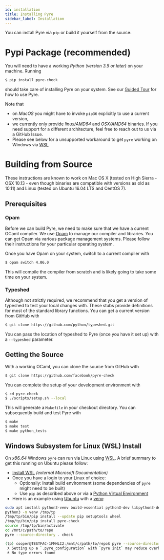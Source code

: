 ```yaml
---
id: installation
title: Installing Pyre
sidebar_label: Installation
---
```


You can install Pyre via `pip` or build it yourself from the source.

# Pypi Package (recommended)
You will need to have a working *Python (version 3.5 or later)* on your machine. Running

```bash
$ pip install pyre-check
```

should take care of installing Pyre on your system. See our [Guided Tour](guided_tour.md) for how
to use Pyre.

Note that
- on *MacOS* you might have to invoke `pip36` explicitly to use a current version,
- we currently only provide *linux/AMD64* and *OSX/AMD64* binaries. If you need support for a
different architecture, feel free to reach out to us via a GitHub Issue.
- Please see below for a unsupported workaround to get `pyre` working on Windows via
[WSL](https://en.wikipedia.org/wiki/Windows_Subsystem_for_Linux)


# Building from Source

These instructions are known to work on Mac OS X (tested on High
Sierra - OSX 10.13 - even though binaries are compatible with versions
as old as 10.11) and Linux (tested on Ubuntu 16.04 LTS and CentOS 7).

## Prerequisites
### Opam
Before we can build Pyre, we need to make sure that we have a current OCaml compiler. We use
[Opam](https://opam.ocaml.org/) to manage our compiler and libraries. You can get Opam via various
package management systems. Please follow their instructions for your particular operating system.

Once you have Opam on your system, switch to a current compiler with

```bash
$ opam switch 4.06.0
```

This will compile the compiler from scratch and is likely going to take some time on your system.

### Typeshed
Although not strictly required, we recommend that you get a version of typeshed to test your local
changes with. These stubs provide definitions for most of the standard library functions.
 You can get a current version from GitHub with
```bash
$ git clone https://github.com/python/typeshed.git
```

You can pass the location of typeshed to Pyre (once you have it set up) with a `--typeshed`
parameter.


## Getting the Source
With a working OCaml, you can clone the source from GitHub with
```bash
$ git clone https://github.com/facebook/pyre-check
```

You can complete the setup of your development environment with

```bash
$ cd pyre-check
$ ./scripts/setup.sh --local
```

This will generate a `Makefile` in your checkout directory. You can subsequently build and test
Pyre with

```bash
$ make
$ make test
$ make python_tests
```

## Windows Subsystem for Linux (WSL) Install

On *x86_64* Windows `pyre` can run via Linux using [WSL](https://en.wikipedia.org/wiki/Windows_Subsystem_for_Linux).
A brief summary to get this running on Ubuntu please follow:
- [Install WSL](https://docs.microsoft.com/en-us/windows/wsl/install-win10) *(external Microsoft Documentation)*
- Once you have a login to your Linux of choice:
  - Optionally: Install build environment (some dependencies of `pyre` might need to be built)
  - Use `pip` as described above or via a [Python Virtual Environment](https://docs.python.org/3/tutorial/venv.html)
- Here is an example using [Ubuntu](https://www.ubuntu.com/) with a [venv](https://docs.python.org/3/tutorial/venv.html):

```bash
sudo apt install python3-venv build-essential python3-dev libpython3-dev
python3 -m venv /tmp/tp
/tmp/tp/bin/pip install --update pip setuptools wheel
/tmp/tp/bin/pip install pyre-check
source /tmp/tp/bin/activate
cd /mnt/c/path/to/repo
pyre --source-directory . check

(tp) cooper@TESTFAC-1FMHLI2:/mnt/c/path/to/repo$ pyre --source-directory . check
 ƛ Setting up a `.pyre_configuration` with `pyre init` may reduce overhead.
 ƛ No type errors found
```
